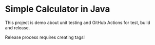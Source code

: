 Simple Calculator in Java
===============

This project is demo about unit testing and GitHub Actions for test, build and release.

Release process requires creating tags!
